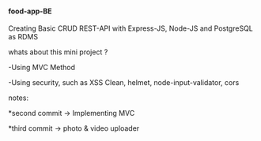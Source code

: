 #### food-app-BE

Creating Basic CRUD REST-API with Express-JS, Node-JS and PostgreSQL as RDMS

whats about this mini project ?

  -Using MVC Method
  
  -Using security, such as XSS Clean, helmet, node-input-validator, cors

notes:

*second commit -> Implementing MVC

*third commit -> photo & video uploader
